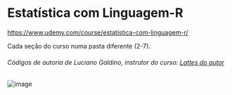 # Estatística com Linguagem-R

https://www.udemy.com/course/estatistica-com-linguagem-r/

Cada seção do curso numa pasta diferente (2-7).

<h6>Códigos de autoria de Luciano Galdino, instrutor do curso: <a href="http://lattes.cnpq.br/1964290408536126">Lattes do autor</a></h6>

![image](https://user-images.githubusercontent.com/25599308/233772489-d43fbd02-b92c-41d6-b675-7445f93dc192.png)
